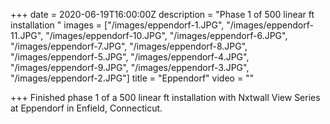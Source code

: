 +++
date = 2020-06-19T16:00:00Z
description = "Phase 1 of 500 linear ft installation "
images = ["/images/eppendorf-1.JPG", "/images/eppendorf-11.JPG", "/images/eppendorf-10.JPG", "/images/eppendorf-6.JPG", "/images/eppendorf-7.JPG", "/images/eppendorf-8.JPG", "/images/eppendorf-5.JPG", "/images/eppendorf-4.JPG", "/images/eppendorf-9.JPG", "/images/eppendorf-3.JPG", "/images/eppendorf-2.JPG"]
title = "Eppendorf"
video = ""

+++
Finished phase 1 of a 500 linear ft installation with Nxtwall View Series at Eppendorf in Enfield, Connecticut. 